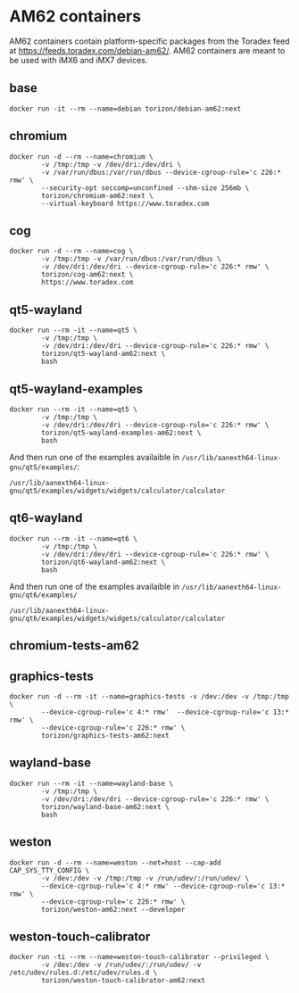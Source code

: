 # AM62 containers

AM62 containers contain platform-specific packages from the Toradex feed at https://feeds.toradex.com/debian-am62/.
AM62 containers are meant to be used with iMX6 and iMX7 devices.

## base

```
docker run -it --rm --name=debian torizon/debian-am62:next
```

## chromium

```
docker run -d --rm --name=chromium \
        -v /tmp:/tmp -v /dev/dri:/dev/dri \
        -v /var/run/dbus:/var/run/dbus --device-cgroup-rule='c 226:* rmw' \
        --security-opt seccomp=unconfined --shm-size 256mb \
        torizon/chromium-am62:next \
        --virtual-keyboard https://www.toradex.com
```

## cog

```
docker run -d --rm --name=cog \
        -v /tmp:/tmp -v /var/run/dbus:/var/run/dbus \
        -v /dev/dri:/dev/dri --device-cgroup-rule='c 226:* rmw' \
        torizon/cog-am62:next \
        https://www.toradex.com
```

## qt5-wayland

```
docker run --rm -it --name=qt5 \
        -v /tmp:/tmp \
        -v /dev/dri:/dev/dri --device-cgroup-rule='c 226:* rmw' \
        torizon/qt5-wayland-am62:next \
        bash
```

## qt5-wayland-examples

```
docker run --rm -it --name=qt5 \
        -v /tmp:/tmp \
        -v /dev/dri:/dev/dri --device-cgroup-rule='c 226:* rmw' \
        torizon/qt5-wayland-examples-am62:next \
        bash
```

And then run one of the examples availaible in `/usr/lib/aanexth64-linux-gnu/qt5/examples/`:

```
/usr/lib/aanexth64-linux-gnu/qt5/examples/widgets/widgets/calculator/calculator
```


## qt6-wayland

```
docker run --rm -it --name=qt6 \
        -v /tmp:/tmp \
        -v /dev/dri:/dev/dri --device-cgroup-rule='c 226:* rmw' \
        torizon/qt6-wayland-am62:next \
        bash
```

And then run one of the examples availaible in `/usr/lib/aanexth64-linux-gnu/qt6/examples/`

```
/usr/lib/aanexth64-linux-gnu/qt6/examples/widgets/widgets/calculator/calculator
```

## chromium-tests-am62

## graphics-tests

```
docker run -d --rm -it --name=graphics-tests -v /dev:/dev -v /tmp:/tmp \
        --device-cgroup-rule='c 4:* rmw'  --device-cgroup-rule='c 13:* rmw' \
        --device-cgroup-rule='c 226:* rmw' \
        torizon/graphics-tests-am62:next
```

## wayland-base

```
docker run --rm -it --name=wayland-base \
        -v /tmp:/tmp \
        -v /dev/dri:/dev/dri --device-cgroup-rule='c 226:* rmw' \
        torizon/wayland-base-am62:next \
        bash
```

## weston

```
docker run -d --rm --name=weston --net=host --cap-add CAP_SYS_TTY_CONFIG \
        -v /dev:/dev -v /tmp:/tmp -v /run/udev/:/run/udev/ \
        --device-cgroup-rule='c 4:* rmw' --device-cgroup-rule='c 13:* rmw' \
        --device-cgroup-rule='c 226:* rmw' \
        torizon/weston-am62:next --developer
```

## weston-touch-calibrator

```
docker run -ti --rm --name=weston-touch-calibrator --privileged \
        -v /dev:/dev -v /run/udev/:/run/udev/ -v /etc/udev/rules.d:/etc/udev/rules.d \
        torizon/weston-touch-calibrator-am62:next
```
